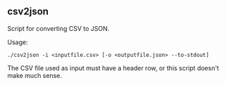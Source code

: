 ## csv2json
Script for converting CSV to JSON.

Usage:

`./csv2json -i <inputfile.csv> [-o <outputfile.json> --to-stdout]`

The CSV file used as input must have a header row, or this script doesn't make much sense.
